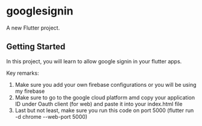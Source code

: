 # googlesignin

A new Flutter project.

## Getting Started

In this project, you will learn to allow google signin in your flutter apps.

Key remarks:
1. Make sure you add your own firebase configurations or you will be using my firebase
2. Make sure to go to the google cloud platform amd copy your application ID under Oauth client (for web) and paste it into your index.html file
3. Last but not least, make sure you run this code on port 5000 (flutter run -d chrome  --web-port 5000)
